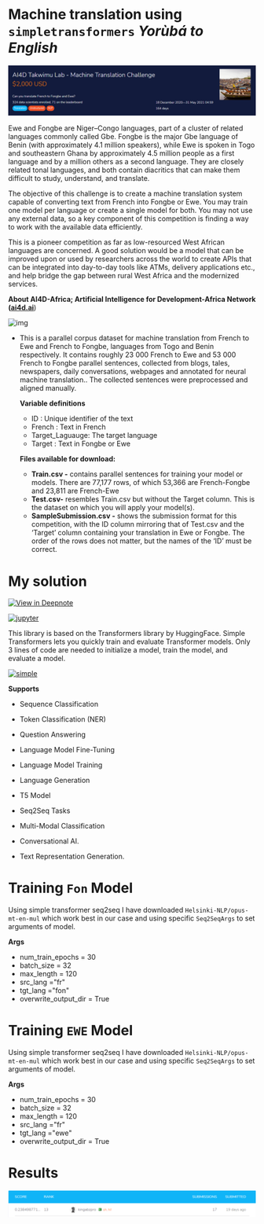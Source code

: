  # Machine translation using `simpletransformers` *Yorùbá to English*

![Picture title](image-20210601-095719.png)

Ewe and Fongbe are Niger–Congo languages, part of a cluster of related languages commonly called Gbe. Fongbe is the major Gbe language of Benin (with approximately 4.1 million speakers), while Ewe is spoken in Togo and southeastern Ghana by approximately 4.5 million people as a first language and by a million others as a second language. They are closely related tonal languages, and both contain diacritics that can make them difficult to study, understand, and translate.

The objective of this challenge is to create a machine translation system capable of converting text from French into Fongbe or Ewe. You may train one model per language or create a single model for both. You may not use any external data, so a key component of this competition is finding a way to work with the available data efficiently.

This is a pioneer competition as far as low-resourced West African languages are concerned. A good solution would be a model that can be improved upon or used by researchers across the world to create APIs that can be integrated into day-to-day tools like ATMs, delivery applications etc., and help bridge the gap between rural West Africa and the modernized services.

**About AI4D-Africa; Artificial Intelligence for Development-Africa Network (**[**ai4d.ai**](https://ai4d.ai/))

![img](https://zindpublic.blob.core.windows.net/public/uploads/image_attachment/image/592/82a0cf66-2fd8-4a76-b5c0-94f05dac349c.png)

- This is a parallel corpus dataset for machine translation from French to Ewe and French to Fongbe, languages from Togo and Benin respectively. It contains roughly 23 000 French to Ewe and 53 000 French to Fongbe parallel sentences, collected from blogs, tales, newspapers, daily conversations, webpages and annotated for neural machine translation.. The collected sentences were preprocessed and aligned manually.

  **Variable definitions**

  - ID : Unique identifier of the text
  - French : Text in French
  - Target_Laguauge: The target language
  - Target : Text in Fongbe or Ewe

  **Files available for download:**

  - **Train.csv -** contains parallel sentences for training your model or models. There are 77,177 rows, of which 53,366 are French-Fongbe and 23,811 are French-Ewe
  - **Test.csv-** resembles Train.csv but without the Target column. This is the dataset on which you will apply your model(s).
  - **SampleSubmission.csv -** shows the submission format for this competition, with the ID column mirroring that of Test.csv and the ‘Target’ column containing your translation in Ewe or Fongbe. The order of the rows does not matter, but the names of the ‘ID’ must be correct.

# My solution

[![View in Deepnote](https://deepnote.com/static/buttons/view-in-deepnote.svg)](https://deepnote.com/viewer/github/kingabzpro/French-to-Fongbe-and-Ewe-MT/blob/main/simple_transformer_french_to_fongbe_and_ewe.ipynb)

[![jupyter](https://img.shields.io/badge/View_on-Jupyter-0c0c0c?logo=Jupyter&style=for-the-badge)](https://nbviewer.jupyter.org/github/kingabzpro/French-to-Fongbe-and-Ewe-MT/blob/89d2b66198661f9fd7619737d80f1a28c5989838/simple_transformer_french_to_fongbe_and_ewe.ipynb)

This library is based on the Transformers library by HuggingFace. Simple Transformers lets you quickly train and evaluate Transformer models. Only 3 lines of code are needed to initialize a model, train the model, and evaluate a model.

[![simple](https://img.shields.io/badge/Simple_Transformers-v0.61.6-0c0c0c?logo=FutureLearn&logoColor=white&style=for-the-badge)](https://github.com/ThilinaRajapakse/simpletransformers)

**Supports**

- Sequence Classification

- Token Classification (NER)

- Question Answering

- Language Model Fine-Tuning

- Language Model Training

- Language Generation

- T5 Model

- Seq2Seq Tasks

- Multi-Modal Classification

- Conversational AI.

- Text Representation Generation.

# Training `Fon` Model
Using simple transformer seq2seq I have downloaded `Helsinki-NLP/opus-mt-en-mul` which work best in our case and using specific `Seq2SeqArgs` to set arguments of model.

**Args**
- num_train_epochs = 30
- batch_size = 32
- max_length = 120
- src_lang ="fr"
- tgt_lang ="fon"
- overwrite_output_dir = True

# Training `EWE` Model
Using simple transformer seq2seq I have downloaded `Helsinki-NLP/opus-mt-en-mul` which work best in our case and using specific `Seq2SeqArgs` to set arguments of model.

**Args**
- num_train_epochs = 30
- batch_size = 32
- max_length = 120
- src_lang ="fr"
- tgt_lang ="ewe"
- overwrite_output_dir = True

# Results

![](image-20210618-124722.png)
